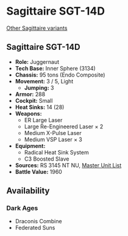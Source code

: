 # Sagittaire SGT-14D

[Other Sagittaire variants](../sagittaire.md)

## Sagittaire SGT-14D
- **Role:** Juggernaut
- **Tech Base:** Inner Sphere (3134)
- **Chassis:** 95 tons (Endo Composite)
- **Movement:** 3 / 5, Light
  - **Jumping:** 3
- **Armor:** 288
- **Cockpit:** Small
- **Heat Sinks:** 14 (28)
- **Weapons:**
  - ER Large Laser
  - Large Re-Engineered Laser × 2
  - Medium X-Pulse Laser
  - Medium VSP Laser × 3
- **Equipment:**
  - Radical Heat Sink System
  - C3 Boosted Slave
- **Sources:** RS 3145 NT NU, [Master Unit List](http://masterunitlist.info/Unit/Details/6835/sagittaire-sgt-14d)
- **Battle Value:** 1960

## Availability

### Dark Ages
- Draconis Combine
- Federated Suns

